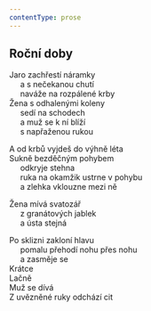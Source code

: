 ```yaml
---
contentType: prose
---
```


## Roční doby

Jaro zachřestí náramky  
     a s nečekanou chutí  
     naváže na rozpálené krby  
Žena s odhalenými koleny  
     sedí na schodech  
     a muž se k ní blíží  
     s napřaženou rukou

A od krbů vyjdeš do výhně léta  
Sukně bezděčným pohybem  
     odkryje stehna  
     ruka na okamžik ustrne v pohybu  
     a zlehka vklouzne mezi ně

Žena mívá svatozář  
     z granátových jablek  
     a ústa stejná

Po sklizni zakloní hlavu  
     pomalu přehodí nohu přes nohu  
     a zasměje se  
Krátce  
Lačně  
Muž se dívá  
Z uvězněné ruky odchází cit
